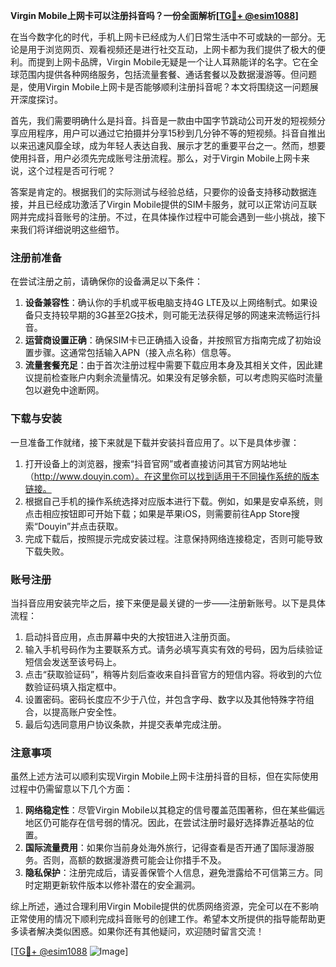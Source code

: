 **Virgin Mobile上网卡可以注册抖音吗？一份全面解析[[TG💪+ @esim1088](https://t.me/s/esim1088)]**

在当今数字化的时代，手机上网卡已经成为人们日常生活中不可或缺的一部分。无论是用于浏览网页、观看视频还是进行社交互动，上网卡都为我们提供了极大的便利。而提到上网卡品牌，Virgin Mobile无疑是一个让人耳熟能详的名字。它在全球范围内提供各种网络服务，包括流量套餐、通话套餐以及数据漫游等。但问题是，使用Virgin Mobile上网卡是否能够顺利注册抖音呢？本文将围绕这一问题展开深度探讨。

首先，我们需要明确什么是抖音。抖音是一款由中国字节跳动公司开发的短视频分享应用程序，用户可以通过它拍摄并分享15秒到几分钟不等的短视频。抖音自推出以来迅速风靡全球，成为年轻人表达自我、展示才艺的重要平台之一。然而，想要使用抖音，用户必须先完成账号注册流程。那么，对于Virgin Mobile上网卡来说，这个过程是否可行呢？

答案是肯定的。根据我们的实际测试与经验总结，只要你的设备支持移动数据连接，并且已经成功激活了Virgin Mobile提供的SIM卡服务，就可以正常访问互联网并完成抖音账号的注册。不过，在具体操作过程中可能会遇到一些小挑战，接下来我们将详细说明这些细节。

### 注册前准备

在尝试注册之前，请确保你的设备满足以下条件：
1. **设备兼容性**：确认你的手机或平板电脑支持4G LTE及以上网络制式。如果设备只支持较早期的3G甚至2G技术，则可能无法获得足够的网速来流畅运行抖音。
2. **运营商设置正确**：确保SIM卡已正确插入设备，并按照官方指南完成了初始设置步骤。这通常包括输入APN（接入点名称）信息等。
3. **流量套餐充足**：由于首次注册过程中需要下载应用本身及其相关文件，因此建议提前检查账户内剩余流量情况。如果没有足够余额，可以考虑购买临时流量包以避免中途断网。

### 下载与安装

一旦准备工作就绪，接下来就是下载并安装抖音应用了。以下是具体步骤：

1. 打开设备上的浏览器，搜索“抖音官网”或者直接访问其官方网站地址（http://www.douyin.com）。在这里你可以找到适用于不同操作系统的版本链接。
2. 根据自己手机的操作系统选择对应版本进行下载。例如，如果是安卓系统，则点击相应按钮即可开始下载；如果是苹果iOS，则需要前往App Store搜索“Douyin”并点击获取。
3. 完成下载后，按照提示完成安装过程。注意保持网络连接稳定，否则可能导致下载失败。

### 账号注册

当抖音应用安装完毕之后，接下来便是最关键的一步——注册新账号。以下是具体流程：

1. 启动抖音应用，点击屏幕中央的大按钮进入注册页面。
2. 输入手机号码作为主要联系方式。请务必填写真实有效的号码，因为后续验证短信会发送至该号码上。
3. 点击“获取验证码”，稍等片刻后查收来自抖音官方的短信内容。将收到的六位数验证码填入指定框中。
4. 设置密码。密码长度应不少于八位，并包含字母、数字以及其他特殊字符组合，以提高账户安全性。
5. 最后勾选同意用户协议条款，并提交表单完成注册。

### 注意事项

虽然上述方法可以顺利实现Virgin Mobile上网卡注册抖音的目标，但在实际使用过程中仍需留意以下几个方面：

1. **网络稳定性**：尽管Virgin Mobile以其稳定的信号覆盖范围著称，但在某些偏远地区仍可能存在信号弱的情况。因此，在尝试注册时最好选择靠近基站的位置。
2. **国际流量费用**：如果你当前身处海外旅行，记得查看是否开通了国际漫游服务。否则，高额的数据漫游费可能会让你措手不及。
3. **隐私保护**：注册完成后，请妥善保管个人信息，避免泄露给不可信第三方。同时定期更新软件版本以修补潜在的安全漏洞。

综上所述，通过合理利用Virgin Mobile提供的优质网络资源，完全可以在不影响正常使用的情况下顺利完成抖音账号的创建工作。希望本文所提供的指导能帮助更多读者解决类似困惑。如果你还有其他疑问，欢迎随时留言交流！

[[TG💪+ @esim1088](https://t.me/s/esim1088) ![Image](https://i.postimg.cc/4NQfJmqS/Snipaste-2025-05-13-00-14-12.png)]